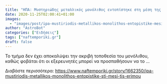 ```yaml
---
title: "ΗΠΑ: Μυστηριώδης μεταλλικός μονόλιθος εντοπίστηκε στη μέση της ερήμου"
date: 2020-11-25T02:00:41+01:00
images:
  - "images/post/ipa-mustiriodis-metallikos-monolithos-entopistike-mesi-erimou.jpg"
author: "AstroBot"
categories: ["Ειδήσεις"]
tags: ["naftemporiki.gr"]
draft: false
---
```


Το τμήμα δεν έχει αποκαλύψει την ακριβή τοποθεσία του μονόλιθου, καθώς φοβάται ότι οι εξερευνητές μπορεί να προσπαθήσουν να το ...

Διαβάστε περισσότερα: https://www.naftemporiki.gr/story/1662350/ipa-mustiriodis-metallikos-monolithos-entopistike-sti-mesi-tis-erimou
